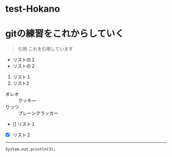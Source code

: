 # test-Hokano
# gitの練習をこれからしていく

>引用
これを引用しています

* リストの１
* リストの２


1. リスト１
2. リスト2

<dl>
    <dt>オレオ</dt>
    <dd>クッキ―</dd>
    <dt>りっつ</dt>
    <dd>プレーンクラッカー</dd>
</dl>

- [] リスト１
- [x] リスト２

* * *

`System.out.println(3);`